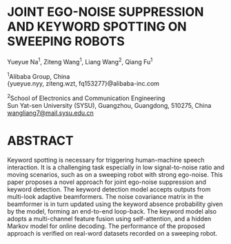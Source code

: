 # JOINT EGO-NOISE SUPPRESSION AND KEYWORD SPOTTING ON SWEEPING ROBOTS

Yueyue Na<sup>1</sup>, Ziteng Wang<sup>1</sup>, Liang Wang<sup>2</sup>, Qiang Fu<sup>1</sup>

<sup>1</sup>Alibaba Group, China </br>
{yueyue.nyy, ziteng.wzt, fq153277}@alibaba-inc.com

<sup>2</sup>School of Electronics and Communication Engineering </br>
Sun Yat-sen University (SYSU), Guangzhou, Guangdong, 510275, China </br>
wangliang7@mail.sysu.edu.cn

# ABSTRACT
Keyword spotting is necessary for triggering human-machine speech interaction. It is a challenging task especially in low signal-to-noise ratio and moving scenarios, such as on a sweeping robot with strong ego-noise. This paper proposes a novel approach for joint ego-noise suppression and keyword detection. The keyword detection model accepts outputs from multi-look adaptive beamformers. The noise covariance matrix in the beamformer is in turn updated using the keyword absence probability given by the model, forming an end-to-end loop-back. The keyword model also adopts a multi-channel feature fusion using self-attention, and a hidden Markov model for online decoding. The performance of the proposed approach is verified on real-word datasets recorded on a sweeping robot.
